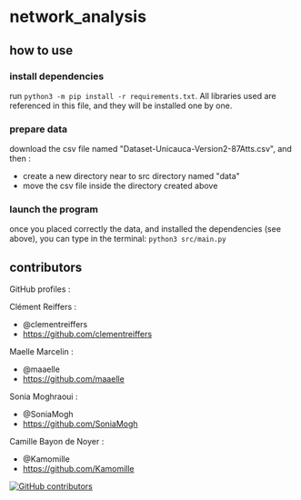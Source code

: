 # network_analysis

## how to use 

### install dependencies

run `python3 -m pip install -r requirements.txt`. All libraries used are referenced 
in this file, and they will be installed one by one.

### prepare data

download the csv file named "Dataset-Unicauca-Version2-87Atts.csv", and then :
-   create a new directory near to src directory named "data"
-   move the csv file inside the directory created above 

### launch the program

once you placed correctly the data, and installed the dependencies (see above), you can type in the terminal:
`python3 src/main.py`

## contributors

GitHub profiles :

Clément Reiffers : 

- @clementreiffers
- <https://github.com/clementreiffers>


Maelle Marcelin :

- @maaelle
- <https://github.com/maaelle>


Sonia Moghraoui :

- @SoniaMogh
- <https://github.com/SoniaMogh>


Camille Bayon de Noyer :

- @Kamomille
- <https://github.com/Kamomille>

[![GitHub contributors](https://contrib.rocks/image?repo=clementreiffers/network_analysis)](https://github.com/clementreiffers/network_analysis/graphs/contributors) 